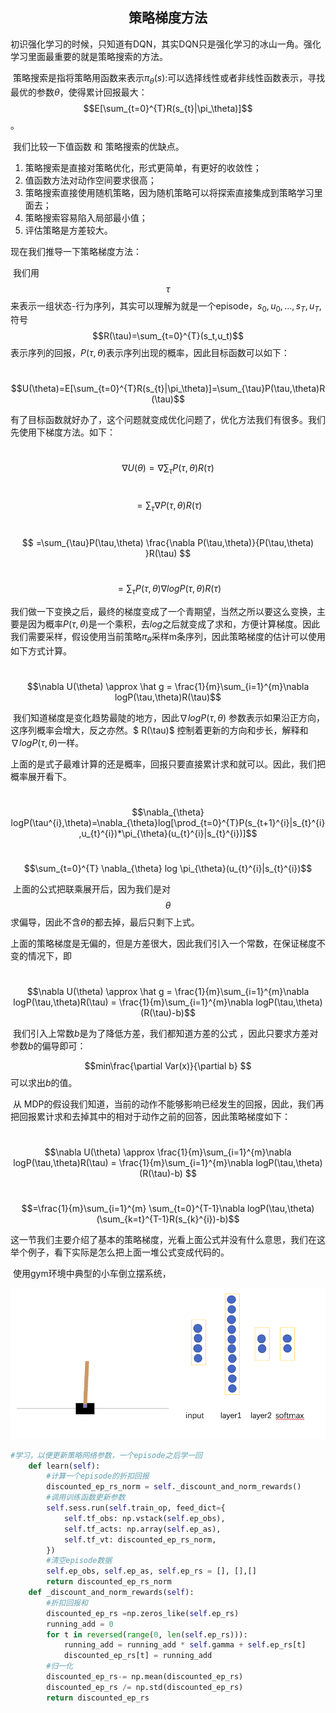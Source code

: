 <center><h2>策略梯度方法</h2></center>

​	初识强化学习的时候，只知道有DQN，其实DQN只是强化学习的冰山一角。强化学习里面最重要的就是策略搜索的方法。

​	策略搜索是指将策略用函数来表示$\pi_{\theta}(s)​$:可以选择线性或者非线性函数表示，寻找最优的参数$\theta​$，使得累计回报最大：$$E[\sum_{t=0}^{T}R(s_{t}|\pi_\theta)]​$$。

​	我们比较一下值函数 和 策略搜索的优缺点。

1. 策略搜索是直接对策略优化，形式更简单，有更好的收敛性；
2. 值函数方法对动作空间要求很高；
3. 策略搜索直接使用随机策略，因为随机策略可以将探索直接集成到策略学习里面去；
4. 策略搜索容易陷入局部最小值；
5. 评估策略是方差较大。

现在我们推导一下策略梯度方法：

​	我们用$$\tau$$来表示一组状态-行为序列，其实可以理解为就是一个episode，$s_0,u_0,…,s_T,u_T$,符号$$R(\tau)=\sum_{t=0}^{T}(s_t,u_t)$$表示序列的回报，$P(\tau,\theta)$表示序列出现的概率，因此目标函数可以如下：

​				$$U(\theta)=E[\sum_{t=0}^{T}R(s_{t}|\pi_\theta)]=\sum_{\tau}P(\tau,\theta)R(\tau)$$

有了目标函数就好办了，这个问题就变成优化问题了，优化方法我们有很多。我们先使用下梯度方法。如下：

​				$$\nabla U(\theta)=\nabla \sum_{\tau}P(\tau,\theta)R(\tau) ​$$

​						$$ =\sum_{\tau}\nabla P(\tau,\theta)R(\tau) ​$$

​						$$ =\sum_{\tau}P(\tau,\theta) \frac{\nabla P(\tau,\theta)}{P(\tau,\theta) }R(\tau) ​$$

​						$$=\sum_{\tau}P(\tau,\theta)\nabla logP(\tau,\theta)R(\tau)​$$

​	我们做一下变换之后，最终的梯度变成了一个青期望，当然之所以要这么变换，主要是因为概率$P(\tau,\theta)$是一个乘积，去$log$之后就变成了求和，方便计算梯度。因此我们需要采样，假设使用当前策略$\pi_\theta$采样m条序列，因此策略梯度的估计可以使用如下方式计算。

​				 $$\nabla U(\theta)  \approx \hat g = \frac{1}{m}\sum_{i=1}^{m}\nabla logP(\tau,\theta)R(\tau)​$$

​	我们知道梯度是变化趋势最陡的地方，因此$\nabla logP(\tau,\theta)$ 参数表示如果沿正方向，这序列概率会增大，反之亦然。$ R(\tau)$ 控制着更新的方向和步长，解释和$\nabla logP(\tau,\theta)$一样。

​	上面的是式子最难计算的还是概率，回报只要直接累计求和就可以。因此，我们把概率展开看下。

​				$$\nabla_{\theta} logP(\tau^{i},\theta)=\nabla_{\theta}log[\prod_{t=0}^{T}P(s_{t+1}^{i}|s_{t}^{i},u_{t}^{i})*\pi_{\theta}(u_{t}^{i}|s_{t}^{i})]​$$

​					$$\sum_{t=0}^{T}  \nabla_{\theta} log \pi_{\theta}(u_{t}^{i}|s_{t}^{i})$$

​	上面的公式把联乘展开后，因为我们是对$$\theta$$求偏导，因此不含$\theta$的都去掉，最后只剩下上式。

​	上面的策略梯度是无偏的，但是方差很大，因此我们引入一个常数，在保证梯度不变的情况下，即

​		 $$\nabla U(\theta)  \approx \hat g = \frac{1}{m}\sum_{i=1}^{m}\nabla logP(\tau,\theta)R(\tau) = \frac{1}{m}\sum_{i=1}^{m}\nabla logP(\tau,\theta)(R(\tau)-b) ​$$

​	我们引入上常数$b$是为了降低方差，我们都知道方差的公式 ，因此只要求方差对参数$b$的偏导即可：

$$min\frac{\partial Var(x)}{\partial  b} $$  可以求出$b$的值。

​	从 MDP的假设我们知道，当前的动作不能够影响已经发生的回报，因此，我们再把回报累计求和去掉其中的相对于动作之前的回答，因此策略梯度如下：

​		 $$\nabla U(\theta)  \approx  \frac{1}{m}\sum_{i=1}^{m}\nabla logP(\tau,\theta)R(\tau) = \frac{1}{m}\sum_{i=1}^{m}\nabla logP(\tau,\theta)(R(\tau)-b) $$

​				$$=\frac{1}{m}\sum_{i=1}^{m} \sum_{t=0}^{T-1}\nabla logP(\tau,\theta)(\sum_{k=t}^{T-1}R(s_{k}^{i})-b)$$	

​	这一节我们主要介绍了基本的策略梯度，光看上面公式并没有什么意思，我们在这举个例子，看下实际是怎么把上面一堆公式变成代码的。

​	使用gym环境中典型的小车倒立摆系统，

![gym](image/image-04-01.png)

```python
#学习，以便更新策略网络参数，一个episode之后学一回
    def learn(self):
        #计算一个episode的折扣回报
        discounted_ep_rs_norm = self._discount_and_norm_rewards()
        #调用训练函数更新参数
        self.sess.run(self.train_op, feed_dict={
            self.tf_obs: np.vstack(self.ep_obs),
            self.tf_acts: np.array(self.ep_as),
            self.tf_vt: discounted_ep_rs_norm,
        })
        #清空episode数据
        self.ep_obs, self.ep_as, self.ep_rs = [], [],[]
        return discounted_ep_rs_norm
    def _discount_and_norm_rewards(self):
        #折扣回报和
        discounted_ep_rs =np.zeros_like(self.ep_rs)
        running_add = 0
        for t in reversed(range(0, len(self.ep_rs))):
            running_add = running_add * self.gamma + self.ep_rs[t]
            discounted_ep_rs[t] = running_add
        #归一化
        discounted_ep_rs-= np.mean(discounted_ep_rs)
        discounted_ep_rs /= np.std(discounted_ep_rs)
        return discounted_ep_rs
```

